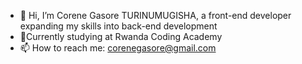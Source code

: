 - 👋 Hi, I’m Corene Gasore TURINUMUGISHA,
  a front-end developer expanding my skills into back-end development
-  🔭Currently studying at Rwanda Coding Academy
- 📫 How to reach me: corenegasore@gmail.com  


<!---
Corenegasore123/Corenegasore123 is a ✨ special ✨ repository because its `README.md` (this file) appears on your GitHub profile.
You can click the Preview link to take a look at your changes.
--->
